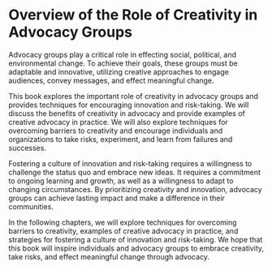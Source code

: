 Overview of the Role of Creativity in Advocacy Groups
===================================================================

Advocacy groups play a critical role in effecting social, political, and environmental change. To achieve their goals, these groups must be adaptable and innovative, utilizing creative approaches to engage audiences, convey messages, and effect meaningful change.

This book explores the important role of creativity in advocacy groups and provides techniques for encouraging innovation and risk-taking. We will discuss the benefits of creativity in advocacy and provide examples of creative advocacy in practice. We will also explore techniques for overcoming barriers to creativity and encourage individuals and organizations to take risks, experiment, and learn from failures and successes.

Fostering a culture of innovation and risk-taking requires a willingness to challenge the status quo and embrace new ideas. It requires a commitment to ongoing learning and growth, as well as a willingness to adapt to changing circumstances. By prioritizing creativity and innovation, advocacy groups can achieve lasting impact and make a difference in their communities.

In the following chapters, we will explore techniques for overcoming barriers to creativity, examples of creative advocacy in practice, and strategies for fostering a culture of innovation and risk-taking. We hope that this book will inspire individuals and advocacy groups to embrace creativity, take risks, and effect meaningful change through advocacy.
